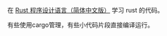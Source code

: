 在 [Rust 程序设计语言（简体中文版）](https://kaisery.github.io/trpl-zh-cn/) 学习 rust 的代码。

有些使用cargo管理，有些小代码片段直接编译运行。